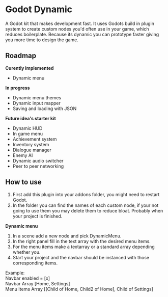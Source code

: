 # Godot Dynamic
A Godot kit that makes development fast. It uses Godots build in plugin system to create custom nodes you'd often use in your game, which reduces boilerplate. Because its dynamic you can prototype faster giving you more time to design the game.

## Roadmap

**Curently implemented**
- Dynamic menu

**In progress**
- Dynamic menu themes
- Dynamic input mapper
- Saving and loading with JSON

**Future idea's starter kit**
- Dynamic HUD
- In game menu
- Achievement system
- Inventory system
- Dialogue manager
- Enemy AI
- Dynamic audio switcher
- Peer to peer networking

## How to use
1. First add this plugin into your addons folder, you might need to restart Godot.
2. In the folder you can find the names of each custom node, if your not going to use them you may delete them to reduce bloat. Probably when your project is finished.

**Dynamic menu**
1. In a scene add a new node and pick DynamicMenu.
2. In the right panel fill in the text array with the desired menu items.
3. For the menu items make a textarray or a standard array depending whether you.
4. Start your project and the navbar should be instanced with those corresponding items.

Example:  
Navbar enabled = [x]  
Navbar Array [Home, Settings]  
Menu Items Array [[Child of Home, Child2 of Home], Child of Settings]  
